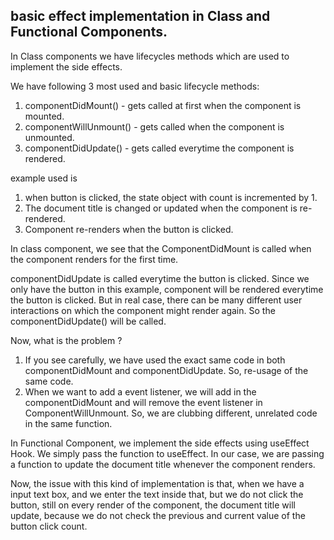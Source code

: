 ## basic effect implementation in Class and Functional Components. 

In Class components we have lifecycles methods which are used to implement the side effects. 

We have following 3 most used and basic lifecycle methods:
1. componentDidMount() - gets called at first when the component is mounted.
2. componentWillUnmount() - gets called when the component is unmounted.
3. componentDidUpdate() - gets called everytime the component is rendered.

example used is
1. when button is clicked, the state object with count is incremented by 1. 
2. The document title is changed or updated when the component is re-rendered.
3. Component re-renders when the button is clicked.

In class component, we see that the ComponentDidMount is called when the component renders for the first time. 

componentDidUpdate is called everytime the button is clicked. Since we only have the button in this example, component will be rendered everytime the button is clicked. But in real case, there can be many different user interactions on which the component might render again. So the componentDidUpdate() will be called. 

Now, what is the problem ? 
1. If you see carefully, we have used the exact same code in both componentDidMount and componentDidUpdate. So, re-usage of the same code.
2. When we want to add a event listener, we will add in the componentDidMount and will remove the event listener in ComponentWillUnmount. So, we are clubbing different, unrelated code in the same function.

In Functional Component, we implement the side effects using useEffect Hook.
We simply pass the function to useEffect. 
In our case, we are passing a function to update the document title whenever the component renders.

Now, the issue with this kind of implementation is that, when we have a input text box, and we enter the text inside that, but we do not click the button, still on every render of the component, the document title will update, because we do not check the previous and current value of the button click count. 
